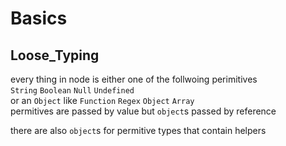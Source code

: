 # Basics

## Loose_Typing

every thing in node is either one of the follwoing perimitives\
`String` `Boolean` `Null` `Undefined`\
or an `Object` like `Function` `Regex` `Object` `Array`\
permitives are passed by value but `object`s passed by reference

there are also `object`s for permitive types that contain helpers
